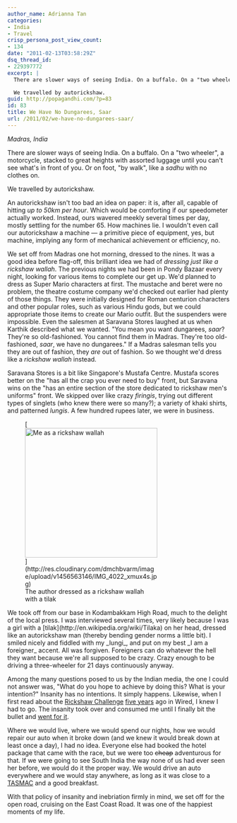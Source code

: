 ```yaml
---
author_name: Adrianna Tan
categories:
- India
- Travel
crisp_persona_post_view_count:
- 134
date: "2011-02-13T03:58:29Z"
dsq_thread_id:
- 229397772
excerpt: |
  There are slower ways of seeing India. On a buffalo. On a "two wheeler", a motorcycle, stacked to great heights with assorted luggage until you can't see what's in front of you. Or on foot, "by walk", like a <em>sadhu</em> with no clothes on.

  We travelled by autorickshaw.
guid: http://popagandhi.com/?p=83
id: 83
title: We Have No Dungarees, Saar
url: /2011/02/we-have-no-dungarees-saar/
---
```


_Madras, India_

There are slower ways of seeing India. On a buffalo. On a "two wheeler", a motorcycle, stacked to great heights with assorted luggage until you can't see what's in front of you. Or on foot, "by walk", like a _sadhu_ with no clothes on.

We travelled by autorickshaw.

An autorickshaw isn't too bad an idea on paper: it is, after all, capable of hitting _up to 50km per hour_. Which would be comforting if our speedometer actually worked. Instead, ours wavered meekly several times per day, mostly settling for the number 65. How machines lie. I wouldn't even call our autorickshaw a machine — a primitive piece of equipment, yes, but machine, implying any form of mechanical achievement or efficiency, no.

We set off from Madras one hot morning, dressed to the nines. It was a good idea before flag-off, this brilliant idea we had of _dressing just like a rickshaw wallah_. The previous nights we had been in Pondy Bazaar every night, looking for various items to complete our get up. We'd planned to dress as Super Mario characters at first. The mustache and beret were no problem, the theatre costume company we'd checked out earlier had plenty of those things. They were initially designed for Roman centurion characters and other popular roles, such as various Hindu gods, but we could appropriate those items to create our Mario outfit. But the suspenders were impossible. Even the salesmen at Saravana Stores laughed at us when Karthik described what we wanted. "You mean you want dungarees, _saar_? They're so old-fashioned. You cannot find them in Madras. They're too old-fashioned, _saar_, we have no dungarees." If a Madras salesman tells you they are out of fashion, they _are_ out of fashion. So we thought we'd dress like a _rickshaw wallah_ instead.

Saravana Stores is a bit like Singapore's Mustafa Centre. Mustafa scores better on the "has all the crap you ever need to buy" front, but Saravana wins on the "has an entire section of the store dedicated to rickshaw men's uniforms" front. We skipped over like crazy _firingis_, trying out different types of singlets (who knew there were so many?); a variety of khaki shirts, and patterned _lungis_. A few hundred rupees later, we were in business.

<figure id="attachment_95" style="width: 300px" class="wp-caption alignright">[<img src="http://res.cloudinary.com/dmchbvarm/image/upload/h_293,w_300/v1456563146/IMG_4022_xmux4s.jpg" alt="Me as a rickshaw wallah" title="Me as a rickshaw wallah" width="300" height="293" class="size-medium wp-image-95" />](http://res.cloudinary.com/dmchbvarm/image/upload/v1456563146/IMG_4022_xmux4s.jpg)<figcaption class="wp-caption-text">The author dressed as a rickshaw wallah with a tilak</figcaption></figure> We took off from our base in Kodambakkam High Road, much to the delight of the local press. I was interviewed several times, very likely because I was a girl with a [tilak](http://en.wikipedia.org/wiki/Tilaka) on her head, dressed like an autorickshaw man (thereby bending gender norms a little bit). I smiled nicely and fiddled with my _lungi_, and put on my best _I am a foreigner_ accent. All was forgiven. Foreigners can do whatever the hell they want because we're all supposed to be crazy. Crazy enough to be driving a three-wheeler for 21 days continuously anyway.

Among the many questions posed to us by the Indian media, the one I could not answer was, "What do you hope to achieve by doing this? What is your intention?" Insanity has no intentions. It simply happens. Likewise, when I first read about the [Rickshaw Challenge](http://rickshawchallenge.com) [five years](http://www.wired.com/wired/archive/15.01/posts.html?pg=5) ago in Wired, I knew I had to go. The insanity took over and consumed me until I finally bit the bullet and [went for it](http://rickrollshaw.com/).

Where we would live, where we would spend our nights, how we would repair our auto when it broke down (and we knew it would break down at least once a day), I had no idea. Everyone else had booked the hotel package that came with the race, but we were too <s>cheap</s> adventurous for that. If we were going to see South India the way none of us had ever seen her before, we would do it the proper way. We would drive an auto everywhere and we would stay anywhere, as long as it was close to a [TASMAC](http://en.wikipedia.org/wiki/TASMAC) and a good breakfast.

With that policy of insanity and inebriation firmly in mind, we set off for the open road, cruising on the East Coast Road. It was one of the happiest moments of my life.
